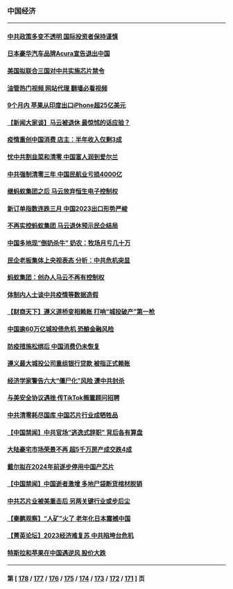 ### 中国经济
---
#### [中共政策多变不透明 国际投资者保持谨慎](../../pages/ncid283/n13903347.md?01101645) 
#### [日本豪华汽车品牌Acura宣告退出中国](../../pages/ncid283/n13903327.md?01101645) 
#### [美国拟联合三国对中共实施芯片禁令](../../pages/ncid283/n13903308.md?01101645) 
#### [油管热门视频 网站代理 翻墙必看视频](http://138.2.39.72:81/youtube.html?epic-marker?01101645)
#### [9个月内 苹果从印度出口iPhone超25亿美元](../../pages/ncid283/n13903220.md?01101645) 
#### [【新闻大家谈】马云被退休 最惊怵的话应验？](../../pages/ncid283/n13903207.md?01101645) 
#### [疫情重创中国消费 店主：半年收入仅剩3成](../../pages/ncid283/n13902808.md?01101645) 
#### [忧中共割韭菜和清零 中国富人润到爱尔兰](../../pages/ncid283/n13902636.md?01101645) 
#### [中共强制清零三年 中国民航业亏损4000亿](../../pages/ncid283/n13902540.md?01101645) 
#### [继蚂蚁集团之后 马云放弃恒生电子控制权](../../pages/ncid283/n13902525.md?01101645) 
#### [新订单指数连跌三月 中国2023出口形势严峻](../../pages/ncid283/n13901946.md?01101645) 
#### [不再实控蚂蚁集团 马云退休预示民企结局](../../pages/ncid283/n13902383.md?01101645) 
#### [中国多地现“倒奶杀牛” 奶农：牧场月亏几十万](../../pages/ncid283/n13901820.md?01101645) 
#### [民企老板集体上央视表态 分析：中共危机突显](../../pages/ncid283/n13901399.md?01101645) 
#### [蚂蚁集团：创办人马云不再有控制权](../../pages/ncid283/n13901432.md?01101645) 
#### [体制内人士谈中共疫情等数据造假](../../pages/ncid283/n13901104.md?01101645) 
#### [【财商天下】遵义道桥变相赖账 打响“城投破产”第一枪](../../pages/ncid283/n13901333.md?01101645) 
#### [中国逾60万亿城投债危机 恐酿金融风险](../../pages/ncid283/n13901204.md?01101645) 
#### [防疫措施松绑后 中国消费仍未恢复](../../pages/ncid283/n13901054.md?01101645) 
#### [遵义最大城投公司重组银行贷款 被指正式赖账](../../pages/ncid283/n13901051.md?01101645) 
#### [经济学家警告六大“僵尸化”风险 遭中共封杀](../../pages/ncid283/n13900799.md?01101645) 
#### [与美安全协议遇挫 传TikTok搁置顾问招聘](../../pages/ncid283/n13900899.md?01101645) 
#### [中共清零耗尽国库 中国芯片行业成牺牲品](../../pages/ncid283/n13901034.md?01101645) 
#### [【中国禁闻】中共官场“逃逸式辞职” 背后各有算盘](../../pages/ncid283/n13900267.md?01101645) 
#### [大陆豪宅市场荣景不再 超5千万房产成交跌4成](../../pages/ncid283/n13900215.md?01101645) 
#### [戴尔拟在2024年前逐步停用中国产芯片](../../pages/ncid283/n13899696.md?01101645) 
#### [【中国禁闻】中国逝者激增 多地尸袋断货棺材脱销](../../pages/ncid283/n13899545.md?01101645) 
#### [中共芯片业被美重击后 另两关键行业或步后尘](../../pages/ncid283/n13899899.md?01101645) 
#### [【秦鹏观察】“人矿”火了 老年化日本震撼中国](../../pages/ncid283/n13899560.md?01101645) 
#### [【菁英论坛】2023经济难复苏 中共陷垮台危机](../../pages/ncid283/n13899552.md?01101645) 
#### [特斯拉和苹果在中国遇逆风 股价大跌](../../pages/ncid283/n13899554.md?01101645) 

---
#### 第 [ [178](./178.md?01101645) / [177](./177.md?01101645) / [176](./176.md?01101645) / [175](./175.md?01101645) / [174](./174.md?01101645) / [173](./173.md?01101645) / [172](./172.md?01101645) / [171](./171.md?01101645) ] 页
